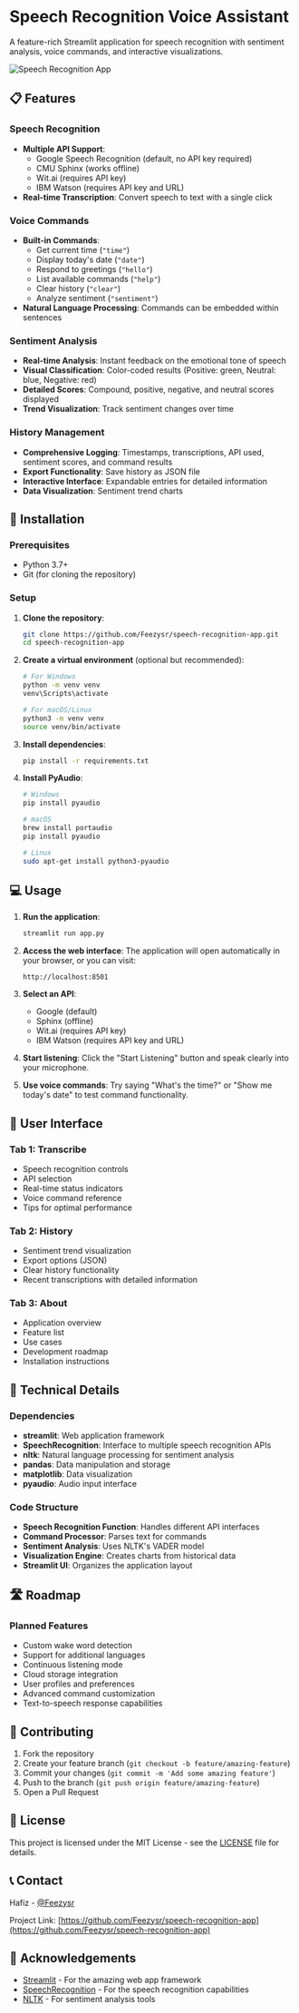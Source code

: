 # Speech Recognition Voice Assistant

A feature-rich Streamlit application for speech recognition with sentiment analysis, voice commands, and interactive visualizations.

![Speech Recognition App](https://github.com/Feezysr/speech-recognition-app/raw/main/screenshot.png)

## 📋 Features

### Speech Recognition
- **Multiple API Support**:
  - Google Speech Recognition (default, no API key required)
  - CMU Sphinx (works offline)
  - Wit.ai (requires API key)
  - IBM Watson (requires API key and URL)
- **Real-time Transcription**: Convert speech to text with a single click

### Voice Commands
- **Built-in Commands**:
  - Get current time (`"time"`)
  - Display today's date (`"date"`)
  - Respond to greetings (`"hello"`)
  - List available commands (`"help"`)
  - Clear history (`"clear"`)
  - Analyze sentiment (`"sentiment"`)
- **Natural Language Processing**: Commands can be embedded within sentences

### Sentiment Analysis
- **Real-time Analysis**: Instant feedback on the emotional tone of speech
- **Visual Classification**: Color-coded results (Positive: green, Neutral: blue, Negative: red)
- **Detailed Scores**: Compound, positive, negative, and neutral scores displayed
- **Trend Visualization**: Track sentiment changes over time

### History Management
- **Comprehensive Logging**: Timestamps, transcriptions, API used, sentiment scores, and command results
- **Export Functionality**: Save history as JSON file
- **Interactive Interface**: Expandable entries for detailed information
- **Data Visualization**: Sentiment trend charts

## 🚀 Installation

### Prerequisites
- Python 3.7+
- Git (for cloning the repository)

### Setup

1. **Clone the repository**:
   ```bash
   git clone https://github.com/Feezysr/speech-recognition-app.git
   cd speech-recognition-app
   ```

2. **Create a virtual environment** (optional but recommended):
   ```bash
   # For Windows
   python -m venv venv
   venv\Scripts\activate

   # For macOS/Linux
   python3 -m venv venv
   source venv/bin/activate
   ```

3. **Install dependencies**:
   ```bash
   pip install -r requirements.txt
   ```

4. **Install PyAudio**:
   ```bash
   # Windows
   pip install pyaudio

   # macOS
   brew install portaudio
   pip install pyaudio

   # Linux
   sudo apt-get install python3-pyaudio
   ```

## 💻 Usage

1. **Run the application**:
   ```bash
   streamlit run app.py
   ```

2. **Access the web interface**:
   The application will open automatically in your browser, or you can visit:
   ```
   http://localhost:8501
   ```

3. **Select an API**:
   - Google (default)
   - Sphinx (offline)
   - Wit.ai (requires API key)
   - IBM Watson (requires API key and URL)

4. **Start listening**:
   Click the "Start Listening" button and speak clearly into your microphone.

5. **Use voice commands**:
   Try saying "What's the time?" or "Show me today's date" to test command functionality.

## 📱 User Interface

### Tab 1: Transcribe
- Speech recognition controls
- API selection
- Real-time status indicators
- Voice command reference
- Tips for optimal performance

### Tab 2: History
- Sentiment trend visualization
- Export options (JSON)
- Clear history functionality
- Recent transcriptions with detailed information

### Tab 3: About
- Application overview
- Feature list
- Use cases
- Development roadmap
- Installation instructions

## 🔧 Technical Details

### Dependencies
- **streamlit**: Web application framework
- **SpeechRecognition**: Interface to multiple speech recognition APIs
- **nltk**: Natural language processing for sentiment analysis
- **pandas**: Data manipulation and storage
- **matplotlib**: Data visualization
- **pyaudio**: Audio input interface

### Code Structure
- **Speech Recognition Function**: Handles different API interfaces
- **Command Processor**: Parses text for commands
- **Sentiment Analysis**: Uses NLTK's VADER model
- **Visualization Engine**: Creates charts from historical data
- **Streamlit UI**: Organizes the application layout

## 🛣️ Roadmap

### Planned Features
- Custom wake word detection
- Support for additional languages
- Continuous listening mode
- Cloud storage integration
- User profiles and preferences
- Advanced command customization
- Text-to-speech response capabilities

## 🤝 Contributing

1. Fork the repository
2. Create your feature branch (`git checkout -b feature/amazing-feature`)
3. Commit your changes (`git commit -m 'Add some amazing feature'`)
4. Push to the branch (`git push origin feature/amazing-feature`)
5. Open a Pull Request

## 📄 License

This project is licensed under the MIT License - see the [LICENSE](LICENSE) file for details.

## 📞 Contact

Hafiz - [@Feezysr](https://github.com/Feezysr)

Project Link: [https://github.com/Feezysr/speech-recognition-app](https://github.com/Feezysr/speech-recognition-app)

## 🙏 Acknowledgements

- [Streamlit](https://streamlit.io/) - For the amazing web app framework
- [SpeechRecognition](https://pypi.org/project/SpeechRecognition/) - For the speech recognition capabilities
- [NLTK](https://www.nltk.org/) - For sentiment analysis tools
